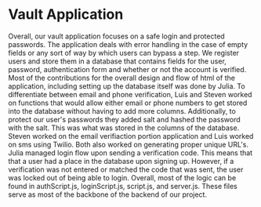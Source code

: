 # Vault Application

Overall, our vault application focuses on a safe login and protected passwords. 
The application deals with error handling in the case of empty fields or any sort of 
way by which users can bypass a step. We register users and store them in a database 
that contains fields for the user, password, authentication form and whether or not the
account is verified. Most of the contributions for the overall design and flow of html
of the application, including setting up the database itself was done by Julia. To differentiate
between email and phone verification, Luis and Steven worked on functions that would allow
either email or phone numbers to get stored into the database without having to add more columns.
Additionally, to protect our user's passwords they added salt and hashed the password with the salt. This was what 
was stored in the columns of the database. Steven worked on the email verifiaction portion
application and Luis worked on sms using Twilio. Both also worked on generating proper unique URL's.
Julia managed login flow upon sending a verification code. This means that that a user
had a place in the database upon signing up. However, if a verification was not entered or matched
the code that was sent, the user was locked out of being able to login. Overall, most of the
logic can be found in authScript.js, loginScript.js, script.js, and server.js. These files
serve as most of the backbone of the backend of our project.
